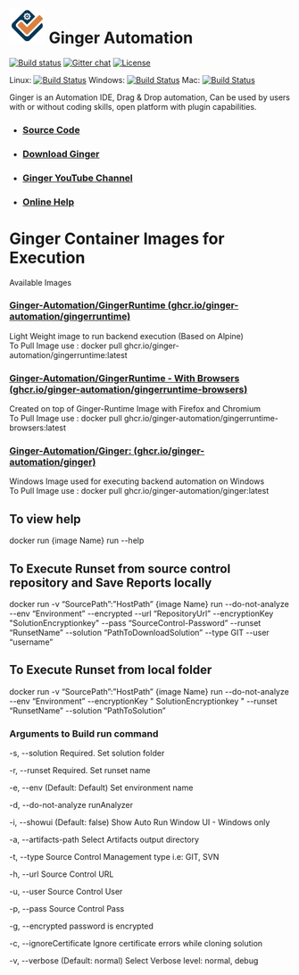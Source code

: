 
#  <img src="https://github.com/Ginger-Automation/Ginger/blob/master/GingerLogo.png" width="64"> Ginger Automation 
[![Build status](https://ci.appveyor.com/api/projects/status/1wcp41xf6q49988m/branch/master?svg=true)](https://ci.appveyor.com/project/ginger/ginger/branch/master)
[![Gitter chat](https://badges.gitter.im/gitterHQ/gitter.png)](https://gitter.im/Ginger-Automation/)
[![License](https://img.shields.io/badge/License-Apache%202.0-blue.svg)](https://opensource.org/licenses/Apache-2.0)

Linux: [![Build Status](https://dev.azure.com/GingerByAmdocs/GingerByAmdocs/_apis/build/status/Ginger%20Linux%20Build?branchName=master)](https://dev.azure.com/GingerByAmdocs/GingerByAmdocs/_build/latest?definitionId=7?branchName=master) Windows: [![Build Status](https://dev.azure.com/GingerByAmdocs/GingerByAmdocs/_apis/build/status/Ginger%20Windows%20Build?branchName=master)](https://dev.azure.com/GingerByAmdocs/GingerByAmdocs/_build/latest?definitionId=6?branchName=master) Mac: [![Build Status](https://dev.azure.com/GingerByAmdocs/GingerByAmdocs/_apis/build/status/Ginger%20Mac%20Build?branchName=master)](https://dev.azure.com/GingerByAmdocs/GingerByAmdocs/_build/latest?definitionId=11&branchName=master)

Ginger is an Automation IDE, Drag & Drop automation, Can be used by users with or without coding skills, open platform with plugin capabilities.
- ### [Source Code](https://github.com/Ginger-Automation/Ginger)
- ### [Download Ginger](https://github.com/Ginger-Automation/Ginger/releases)
- ### [Ginger YouTube Channel](http://www.youtube.com/channel/UCQ2TRVoBhYi6zSU9r395EtQ/videos)
- ### [Online Help](https://ginger-automation.github.io/Ginger-Web-Help)


# Ginger Container Images for Execution
Available Images 


### [Ginger-Automation/GingerRuntime (ghcr.io/ginger-automation/gingerruntime)](https://github.com/orgs/Ginger-Automation/packages/container/package/gingerruntime) 
Light Weight image to run backend execution (Based on Alpine)<br/>
To Pull Image use : docker pull ghcr.io/ginger-automation/gingerruntime:latest 

### [Ginger-Automation/GingerRuntime - With Browsers (ghcr.io/ginger-automation/gingerruntime-browsers)](https://github.com/orgs/Ginger-Automation/packages/container/package/gingerruntime-browsers)
Created on top of Ginger-Runtime Image with Firefox and Chromium<br/>
To Pull Image use : docker pull ghcr.io/ginger-automation/gingerruntime-browsers:latest 

### [Ginger-Automation/Ginger: (ghcr.io/ginger-automation/ginger)](https://github.com/orgs/Ginger-Automation/packages/container/package/ginger) 
Windows Image used for executing backend automation on Windows <br/>
To Pull Image use : docker pull ghcr.io/ginger-automation/ginger:latest 
 
## To view help  
docker run {image Name} run --help  

## To Execute Runset from source control repository and Save Reports locally
docker run -v “SourcePath”:”HostPath” {image Name} run --do-not-analyze --env “Environment” --encrypted --url “RepositoryUrl” --encryptionKey "SolutionEncryptionkey" --pass “SourceControl-Password” --runset “RunsetName” --solution “PathToDownloadSolution” --type GIT --user “username”

## To Execute Runset from local folder 
docker run -v “SourcePath”:”HostPath” {image Name} run --do-not-analyze --env “Environment” --encryptionKey " SolutionEncryptionkey " --runset “RunsetName” --solution “PathToSolution”

### Arguments to Build run command 
-s, --solution             Required. Set solution folder

  -r, --runset               Required. Set runset name

  -e, --env                  (Default: Default) Set environment name

  -d, --do-not-analyze       runAnalyzer

  -i, --showui               (Default: false) Show Auto Run Window UI - Windows
                             only

  -a, --artifacts-path       Select Artifacts output directory

  -t, --type                 Source Control Management type i.e: GIT, SVN

  -h, --url                  Source Control URL

  -u, --user                 Source Control User

  -p, --pass                 Source Control Pass

  -g, --encrypted            password is encrypted

  -c, --ignoreCertificate    Ignore certificate errors while cloning solution

  -v, --verbose              (Default: normal) Select Verbose level: normal,
                             debug
